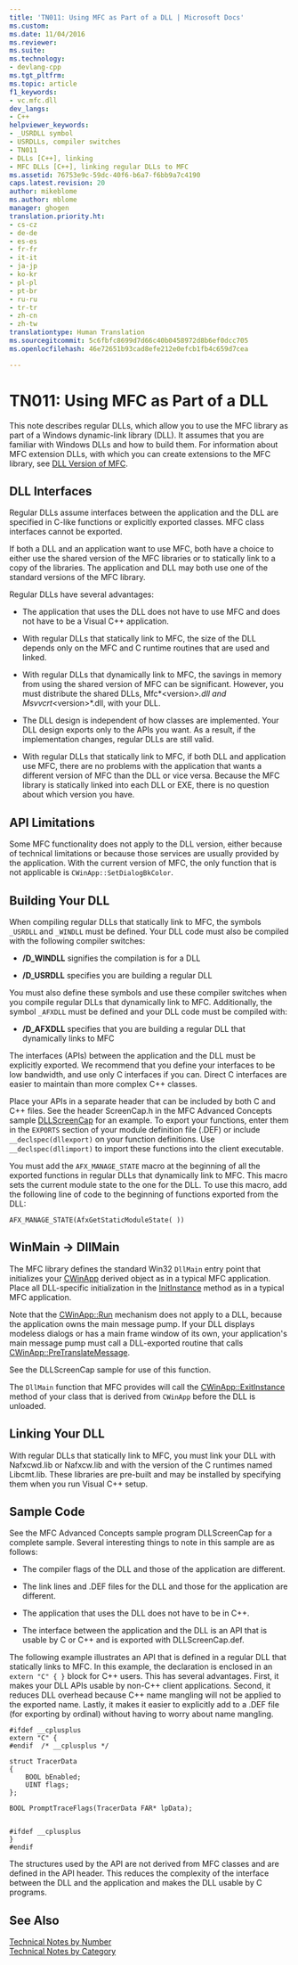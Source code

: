 ```yaml
---
title: 'TN011: Using MFC as Part of a DLL | Microsoft Docs'
ms.custom: 
ms.date: 11/04/2016
ms.reviewer: 
ms.suite: 
ms.technology:
- devlang-cpp
ms.tgt_pltfrm: 
ms.topic: article
f1_keywords:
- vc.mfc.dll
dev_langs:
- C++
helpviewer_keywords:
- _USRDLL symbol
- USRDLLs, compiler switches
- TN011
- DLLs [C++], linking
- MFC DLLs [C++], linking regular DLLs to MFC
ms.assetid: 76753e9c-59dc-40f6-b6a7-f6bb9a7c4190
caps.latest.revision: 20
author: mikeblome
ms.author: mblome
manager: ghogen
translation.priority.ht:
- cs-cz
- de-de
- es-es
- fr-fr
- it-it
- ja-jp
- ko-kr
- pl-pl
- pt-br
- ru-ru
- tr-tr
- zh-cn
- zh-tw
translationtype: Human Translation
ms.sourcegitcommit: 5c6fbfc8699d7d66c40b0458972d8b6ef0dcc705
ms.openlocfilehash: 46e72651b93cad8efe212e0efcb1fb4c659d7cea

---
```

# TN011: Using MFC as Part of a DLL
This note describes regular DLLs, which allow you to use the MFC library as part of a Windows dynamic-link library (DLL). It assumes that you are familiar with Windows DLLs and how to build them. For information about MFC extension DLLs, with which you can create extensions to the MFC library, see [DLL Version of MFC](../mfc/tn033-dll-version-of-mfc.md).  
  
## DLL Interfaces  
 Regular DLLs assume interfaces between the application and the DLL are specified in C-like functions or explicitly exported classes. MFC class interfaces cannot be exported.  
  
 If both a DLL and an application want to use MFC, both have a choice to either use the shared version of the MFC libraries or to statically link to a copy of the libraries. The application and DLL may both use one of the standard versions of the MFC library.  
  
 Regular DLLs have several advantages:  
  
-   The application that uses the DLL does not have to use MFC and does not have to be a Visual C++ application.  
  
-   With regular DLLs that statically link to MFC, the size of the DLL depends only on the MFC and C runtime routines that are used and linked.  
  
-   With regular DLLs that dynamically link to MFC, the savings in memory from using the shared version of MFC can be significant. However, you must distribute the shared DLLs, Mfc*\<version>*.dll and Msvvcrt*\<version>*.dll, with your DLL.  
  
-   The DLL design is independent of how classes are implemented. Your DLL design exports only to the APIs you want. As a result, if the implementation changes, regular DLLs are still valid.  
  
-   With regular DLLs that statically link to MFC, if both DLL and application use MFC, there are no problems with the application that wants a different version of MFC than the DLL or vice versa. Because the MFC library is statically linked into each DLL or EXE, there is no question about which version you have.  
  
## API Limitations  
 Some MFC functionality does not apply to the DLL version, either because of technical limitations or because those services are usually provided by the application. With the current version of MFC, the only function that is not applicable is `CWinApp::SetDialogBkColor`.  
  
## Building Your DLL  
 When compiling regular DLLs that statically link to MFC, the symbols `_USRDLL` and `_WINDLL` must be defined. Your DLL code must also be compiled with the following compiler switches:  
  
- **/D_WINDLL** signifies the compilation is for a DLL  
  
- **/D_USRDLL** specifies you are building a regular DLL  
  
 You must also define these symbols and use these compiler switches when you compile regular DLLs that dynamically link to MFC. Additionally, the symbol `_AFXDLL` must be defined and your DLL code must be compiled with:  
  
- **/D_AFXDLL** specifies that you are building a regular DLL that dynamically links to MFC  
  
 The interfaces (APIs) between the application and the DLL must be explicitly exported. We recommend that you define your interfaces to be low bandwidth, and use only C interfaces if you can. Direct C interfaces are easier to maintain than more complex C++ classes.  
  
 Place your APIs in a separate header that can be included by both C and C++ files. See the header ScreenCap.h in the MFC Advanced Concepts sample [DLLScreenCap](../visual-cpp-samples.md) for an example. To export your functions, enter them in the `EXPORTS` section of your module definition file (.DEF) or include `__declspec(dllexport)` on your function definitions. Use `__declspec(dllimport)` to import these functions into the client executable.  
  
 You must add the `AFX_MANAGE_STATE` macro at the beginning of all the exported functions in regular DLLs that dynamically link to MFC. This macro sets the current module state to the one for the DLL. To use this macro, add the following line of code to the beginning of functions exported from the DLL:  
  
 `AFX_MANAGE_STATE(AfxGetStaticModuleState( ))`  
  
## WinMain -> DllMain  
 The MFC library defines the standard Win32 `DllMain` entry point that initializes your [CWinApp](../mfc/reference/cwinapp-class.md) derived object as in a typical MFC application. Place all DLL-specific initialization in the [InitInstance](../mfc/reference/cwinapp-class.md#cwinapp__initinstance) method as in a typical MFC application.  
  
 Note that the [CWinApp::Run](../mfc/reference/cwinapp-class.md#cwinapp__run) mechanism does not apply to a DLL, because the application owns the main message pump. If your DLL displays modeless dialogs or has a main frame window of its own, your application's main message pump must call a DLL-exported routine that calls [CWinApp::PreTranslateMessage](../mfc/reference/cwinapp-class.md#cwinapp__pretranslatemessage).  
  
 See the DLLScreenCap sample for use of this function.  
  
 The `DllMain` function that MFC provides will call the [CWinApp::ExitInstance](../mfc/reference/cwinapp-class.md#cwinapp__exitinstance) method of your class that is derived from `CWinApp` before the DLL is unloaded.  
  
## Linking Your DLL  
 With regular DLLs that statically link to MFC, you must link your DLL with Nafxcwd.lib or Nafxcw.lib and with the version of the C runtimes named Libcmt.lib. These libraries are pre-built and may be installed by specifying them when you run Visual C++ setup.  
  
## Sample Code  
 See the MFC Advanced Concepts sample program DLLScreenCap for a complete sample. Several interesting things to note in this sample are as follows:  
  
-   The compiler flags of the DLL and those of the application are different.  
  
-   The link lines and .DEF files for the DLL and those for the application are different.  
  
-   The application that uses the DLL does not have to be in C++.  
  
-   The interface between the application and the DLL is an API that is usable by C or C++ and is exported with DLLScreenCap.def.  
  
 The following example illustrates an API that is defined in a regular DLL that statically links to MFC. In this example, the declaration is enclosed in an `extern "C" { }` block for C++ users. This has several advantages. First, it makes your DLL APIs usable by non-C++ client applications. Second, it reduces DLL overhead because C++ name mangling will not be applied to the exported name. Lastly, it makes it easier to explicitly add to a .DEF file (for exporting by ordinal) without having to worry about name mangling.  
  
```  
#ifdef __cplusplus  
extern "C" {  
#endif  /* __cplusplus */  
 
struct TracerData  
{  
    BOOL bEnabled;  
    UINT flags;  
};  
 
BOOL PromptTraceFlags(TracerData FAR* lpData);

 
#ifdef __cplusplus  
}  
#endif  
```  
  
 The structures used by the API are not derived from MFC classes and are defined in the API header. This reduces the complexity of the interface between the DLL and the application and makes the DLL usable by C programs.  
  
## See Also  
 [Technical Notes by Number](../mfc/technical-notes-by-number.md)   
 [Technical Notes by Category](../mfc/technical-notes-by-category.md)




<!--HONumber=Jan17_HO1-->


